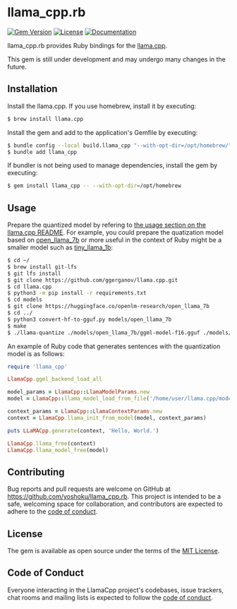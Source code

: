 # llama_cpp.rb

[![Gem Version](https://badge.fury.io/rb/llama_cpp.svg)](https://badge.fury.io/rb/llama_cpp)
[![License](https://img.shields.io/badge/License-MIT-yellowgreen.svg)](https://github.com/yoshoku/llama_cpp.rb/blob/main/LICENSE.txt)
[![Documentation](https://img.shields.io/badge/api-reference-blue.svg)](https://yoshoku.github.io/llama_cpp.rb/doc/)

llama_cpp.rb provides Ruby bindings for the [llama.cpp](https://github.com/ggerganov/llama.cpp).

This gem is still under development and may undergo many changes in the future.

## Installation

Install the llama.cpp. If you use homebrew, install it by executing:

```sh
$ brew install llama.cpp
```

Install the gem and add to the application's Gemfile by executing:

```sh
$ bundle config --local build.llama_cpp "--with-opt-dir=/opt/homebrew/"
$ bundle add llama_cpp
```

If bundler is not being used to manage dependencies, install the gem by executing:

```sh
$ gem install llama_cpp -- --with-opt-dir=/opt/homebrew
```

## Usage

Prepare the quantized model by refering to [the usage section on the llama.cpp README](https://github.com/ggerganov/llama.cpp#usage).
For example, you could prepare the quatization model based on
[open_llama_7b](https://huggingface.co/openlm-research/open_llama_7b)
or more useful in the context of Ruby might be a smaller model such as
[tiny_llama_1b](https://huggingface.co/TinyLlama/TinyLlama-1.1B-Chat-v1.0):

```sh
$ cd ~/
$ brew install git-lfs
$ git lfs install
$ git clone https://github.com/ggerganov/llama.cpp.git
$ cd llama.cpp
$ python3 -m pip install -r requirements.txt
$ cd models
$ git clone https://huggingface.co/openlm-research/open_llama_7b
$ cd ../
$ python3 convert-hf-to-gguf.py models/open_llama_7b
$ make
$ ./llama-quantize ./models/open_llama_7b/ggml-model-f16.gguf ./models/open_llama_7b/ggml-model-q4_0.bin q4_0
```

An example of Ruby code that generates sentences with the quantization model is as follows:

```ruby
require 'llama_cpp'

LlamaCpp.ggml_backend_load_all

model_params = LlamaCpp::LlamaModelParams.new
model = LlamaCpp::llama_model_load_from_file('/home/user/llama.cpp/models/open_llama_7b/ggml-model-q4_0.bin', model_params)

context_params = LlamaCpp::LlamaContextParams.new
context = LlamaCpp.llama_init_from_model(model, context_params)

puts LLaMACpp.generate(context, 'Hello, World.')

LlamaCpp.llama_free(context)
LlamaCpp.llama_model_free(model)
```

## Contributing

Bug reports and pull requests are welcome on GitHub at https://github.com/yoshoku/llama_cpp.rb.
This project is intended to be a safe, welcoming space for collaboration,
and contributors are expected to adhere to the [code of conduct](https://github.com/yohsoku/llama_cpp.rb/blob/main/CODE_OF_CONDUCT.md).

## License

The gem is available as open source under the terms of the [MIT License](https://opensource.org/licenses/MIT).

## Code of Conduct

Everyone interacting in the LlamaCpp project's codebases, issue trackers,
chat rooms and mailing lists is expected to follow the [code of conduct](https://github.com/yoshoku/llama_cpp.rb/blob/main/CODE_OF_CONDUCT.md).
